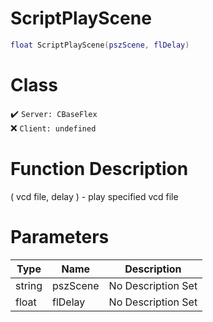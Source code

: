 # ScriptPlayScene
```lua
float ScriptPlayScene(pszScene, flDelay)
```
# Class
✔️ `Server: CBaseFlex`  
❌ `Client: undefined`  

# Function Description
( vcd file, delay ) - play specified vcd file
# Parameters
Type|Name|Description
--|--|--
string|pszScene|No Description Set
float|flDelay|No Description Set
